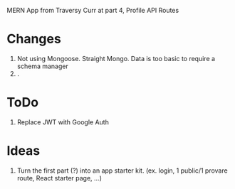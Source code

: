 MERN App from Traversy
Curr at part 4, Profile API Routes

# Changes

1. Not using Mongoose. Straight Mongo. Data is too basic to require a schema manager
2. .

# ToDo

1. Replace JWT with Google Auth

# Ideas

1. Turn the first part (?) into an app starter kit. (ex. login, 1 public/1 provare route, React starter page, ...)
